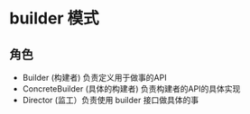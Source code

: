 # builder 模式

## 角色

* Builder (构建者) 负责定义用于做事的API
* ConcreteBuilder (具体的构建者) 负责构建者的API的具体实现
* Director (监工）负责使用 builder 接口做具体的事